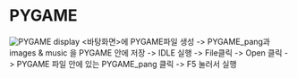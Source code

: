 # PYGAME
![PYGAME display](https://user-images.githubusercontent.com/67728547/86342438-93415180-bc92-11ea-8098-39307ed5df4b.jpg)
<바탕화면>에 PYGAME파일 생성 -> PYGAME_pang과 images & music 을 PYGAME 안에 저장 -> IDLE 실행 -> File클릭 -> Open 클릭 -> PYGAME 파일 안에 있는 PYGAME_pang 클릭 -> F5 눌러서 실행
